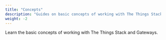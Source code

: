 ```yaml
---
title: "Concepts"
description: "Guides on basic concepts of working with The Things Stack and Gateways"
weight: -2
---
```


Learn the basic concepts of working with The Things Stack and Gateways.
